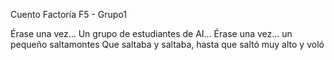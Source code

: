 Cuento Factoría F5 - Grupo1

Érase una vez...
Un grupo de estudiantes de AI...
Érase una vez... un pequeño saltamontes
Que saltaba y saltaba, hasta que saltó muy alto y voló
